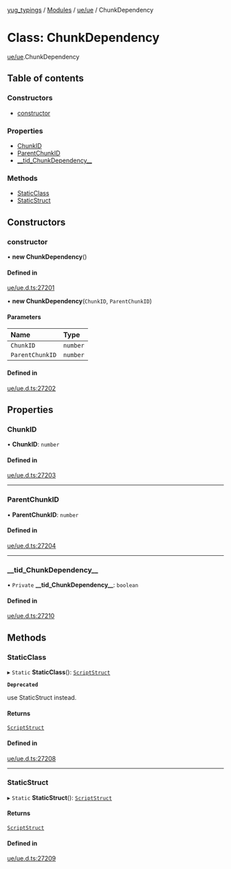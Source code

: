 [yug_typings](../README.md) / [Modules](../modules.md) / [ue/ue](../modules/ue_ue.md) / ChunkDependency

# Class: ChunkDependency

[ue/ue](../modules/ue_ue.md).ChunkDependency

## Table of contents

### Constructors

- [constructor](ue_ue.ChunkDependency.md#constructor)

### Properties

- [ChunkID](ue_ue.ChunkDependency.md#chunkid)
- [ParentChunkID](ue_ue.ChunkDependency.md#parentchunkid)
- [\_\_tid\_ChunkDependency\_\_](ue_ue.ChunkDependency.md#__tid_chunkdependency__)

### Methods

- [StaticClass](ue_ue.ChunkDependency.md#staticclass)
- [StaticStruct](ue_ue.ChunkDependency.md#staticstruct)

## Constructors

### constructor

• **new ChunkDependency**()

#### Defined in

[ue/ue.d.ts:27201](https://github.com/YugMetaverse/yug_typings/blob/b7d9b19/ue/ue.d.ts#L27201)

• **new ChunkDependency**(`ChunkID`, `ParentChunkID`)

#### Parameters

| Name | Type |
| :------ | :------ |
| `ChunkID` | `number` |
| `ParentChunkID` | `number` |

#### Defined in

[ue/ue.d.ts:27202](https://github.com/YugMetaverse/yug_typings/blob/b7d9b19/ue/ue.d.ts#L27202)

## Properties

### ChunkID

• **ChunkID**: `number`

#### Defined in

[ue/ue.d.ts:27203](https://github.com/YugMetaverse/yug_typings/blob/b7d9b19/ue/ue.d.ts#L27203)

___

### ParentChunkID

• **ParentChunkID**: `number`

#### Defined in

[ue/ue.d.ts:27204](https://github.com/YugMetaverse/yug_typings/blob/b7d9b19/ue/ue.d.ts#L27204)

___

### \_\_tid\_ChunkDependency\_\_

• `Private` **\_\_tid\_ChunkDependency\_\_**: `boolean`

#### Defined in

[ue/ue.d.ts:27210](https://github.com/YugMetaverse/yug_typings/blob/b7d9b19/ue/ue.d.ts#L27210)

## Methods

### StaticClass

▸ `Static` **StaticClass**(): [`ScriptStruct`](ue_ue.ScriptStruct.md)

**`Deprecated`**

use StaticStruct instead.

#### Returns

[`ScriptStruct`](ue_ue.ScriptStruct.md)

#### Defined in

[ue/ue.d.ts:27208](https://github.com/YugMetaverse/yug_typings/blob/b7d9b19/ue/ue.d.ts#L27208)

___

### StaticStruct

▸ `Static` **StaticStruct**(): [`ScriptStruct`](ue_ue.ScriptStruct.md)

#### Returns

[`ScriptStruct`](ue_ue.ScriptStruct.md)

#### Defined in

[ue/ue.d.ts:27209](https://github.com/YugMetaverse/yug_typings/blob/b7d9b19/ue/ue.d.ts#L27209)

